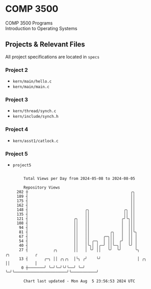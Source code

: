 # COMP 3500
COMP 3500 Programs  
Introduction to Operating Systems  
## Projects & Relevant Files
All project specifications are located in `specs`
### Project 2
- `kern/main/hello.c`
- `kern/main/main.c`
### Project 3
- `kern/thread/synch.c`
- `kern/include/synch.h`
### Project 4
- `kern/asst1/catlock.c`
### Project 5
- `project5`

```

        Total Views per Day from 2024-05-08 to 2024-08-05

        Repository Views
     202 ┼                                             ╭╮
     189 ┤                                             ││
     175 ┤                                             ││
     162 ┤                                             ││
     148 ┤                         ╭╮               ╭╮ ││
     135 ┤                         ││               ││ ││
     121 ┤                    ╭╮   ││              ╭╯╰╮││
     108 ┤                    ││   ││              │  │││
      94 ┤                    ││   ││              │  │││
      81 ┤                    ││   ││         ╭╮   │  ││╰╮
      67 ┤                    ││   ││      ╭─╮││   │  ││ │
      54 ┤                    ││   ││ ╭─╮  │ │││  ╭╯  ││ │
      40 ┤                    ││   │╰╮│ │╭─╯ ││╰─╮│   ╰╯ │
      27 ┤           ╭╮       ││   │ ╰╯ ││   ╰╯  ╰╯      ╰╮                          ╭╮           ╭
      13 ┤       ╭─╮ ││ ╭╮╭╮  │╰╮ ╭╯    ╰╯                │ ╭╮                       ││           │
       0 ┼───────╯ ╰─╯╰─╯╰╯╰──╯ ╰─╯                       ╰─╯╰───────────────────────╯╰───────────╯

        Chart last updated - Mon Aug  5 23:56:53 2024 UTC
        
```
